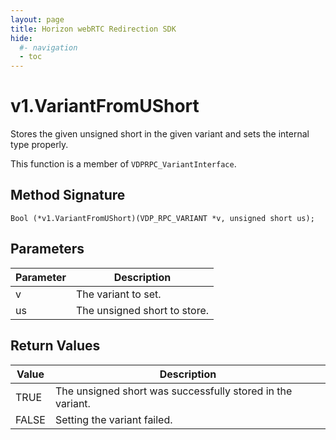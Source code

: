 ```yaml
---
layout: page
title: Horizon webRTC Redirection SDK
hide:
  #- navigation
  - toc
---
```

# v1.VariantFromUShort

Stores the given unsigned short in the given variant and sets the internal type properly.

This function is a member of `VDPRPC_VariantInterface`.

## Method Signature
```
Bool (*v1.VariantFromUShort)(VDP_RPC_VARIANT *v, unsigned short us);
```

## Parameters

| Parameter | Description |
| --------- | ----------- |
| v | The variant to set. |
| us | The unsigned short to store. |

## Return Values

| Value | Description |
| ----- | ----------- |
| TRUE | The unsigned short was successfully stored in the variant. |
| FALSE | Setting the variant failed. |


